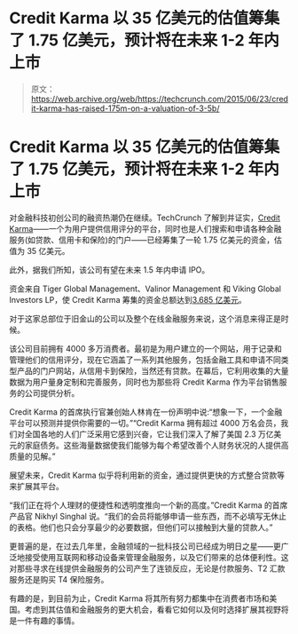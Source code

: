 # Credit Karma 以 35 亿美元的估值筹集了 1.75 亿美元，预计将在未来 1-2 年内上市 

> 原文：<https://web.archive.org/web/https://techcrunch.com/2015/06/23/credit-karma-has-raised-175m-on-a-valuation-of-3-5b/>

# Credit Karma 以 35 亿美元的估值筹集了 1.75 亿美元，预计将在未来 1-2 年内上市

对金融科技初创公司的融资热潮仍在继续。TechCrunch 了解到并证实，[Credit Karma](https://web.archive.org/web/20221206043908/http://www.creditkarma.com/)——一个为用户提供信用评分的平台，同时也是人们搜索和申请各种金融服务(如贷款、信用卡和保险)的门户——已经筹集了一轮 1.75 亿美元的资金，估值为 35 亿美元。

此外，据我们所知，该公司有望在未来 1.5 年内申请 IPO。

资金来自 Tiger Global Management、Valinor Management 和 Viking Global Investors LP，使 Credit Karma 筹集的资金总额达到[3.685 亿美元](https://web.archive.org/web/20221206043908/https://www.crunchbase.com/organization/credit-karma)。

对于这家总部位于旧金山的公司以及整个在线金融服务来说，这个消息来得正是时候。

该公司目前拥有 4000 多万消费者。最初是为用户建立的一个网站，用于记录和管理他们的信用评分，现在它涵盖了一系列其他服务，包括金融工具和申请不同类型产品的门户网站，从信用卡到保险，当然还有贷款。在幕后，它利用收集的大量数据为用户量身定制和完善服务，同时也为那些将 Credit Karma 作为平台销售服务的公司提供分析。

Credit Karma 的首席执行官兼创始人林肯在一份声明中说:“想象一下，一个金融平台可以预测并提供你需要的一切。”“Credit Karma 拥有超过 4000 万名会员，我们对全国各地的人们广泛采用它感到兴奋，它让我们深入了解了美国 2.3 万亿美元的家庭债务。这些海量数据使我们能够为每个希望改善个人财务状况的人提供高质量的见解。”

展望未来，Credit Karma 似乎将利用新的资金，通过提供更快的方式整合贷款等来扩展其平台。

“我们正在将个人理财的便捷性和透明度推向一个新的高度。”Credit Karma 的首席产品官 Nikhyl Singhal 说。“我们的会员将能够申请一些东西，而不必填写无休止的表格。他们也只会分享最少的必要数据，但他们可以接触到大量的贷款人。”

更普遍的是，在过去几年里，金融领域的一批科技公司已经成为明日之星——更广泛地接受使用互联网和移动设备来管理金融服务，以及它们带来的总体便利性。这对那些寻求在线提供金融服务的公司产生了连锁反应，无论是付款服务、T2 汇款服务还是购买 T4 保险服务。

有趣的是，到目前为止，Credit Karma 将其所有努力都集中在消费者市场和美国。考虑到其估值和金融服务的更大机会，看看它如何以及何时选择扩展其视野将是一件有趣的事情。